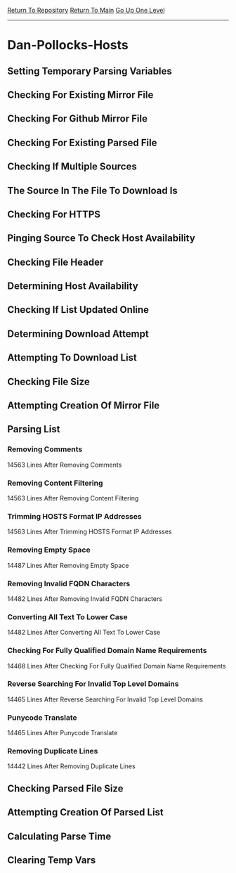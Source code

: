 [Return To Repository](https://github.com/deathbybandaid/piholeparser/)
[Return To Main](https://github.com/deathbybandaid/piholeparser/blob/master/RecentRunLogs/Mainlog.md)
[Go Up One Level](https://github.com/deathbybandaid/piholeparser/blob/master/RecentRunLogs/TopLevelScripts/30-Processing-External-Blacklists.md)
____________________________________
# Dan-Pollocks-Hosts
## Setting Temporary Parsing Variables
## Checking For Existing Mirror File
## Checking For Github Mirror File
## Checking For Existing Parsed File
## Checking If Multiple Sources
## The Source In The File To Download Is
## Checking For HTTPS
## Pinging Source To Check Host Availability
## Checking File Header
## Determining Host Availability
## Checking If List Updated Online
## Determining Download Attempt
## Attempting To Download List
## Checking File Size
## Attempting Creation Of Mirror File
## Parsing List
### Removing Comments
14563 Lines After Removing Comments
### Removing Content Filtering
14563 Lines After Removing Content Filtering
### Trimming HOSTS Format IP Addresses
14563 Lines After Trimming HOSTS Format IP Addresses
### Removing Empty Space
14487 Lines After Removing Empty Space
### Removing Invalid FQDN Characters
14482 Lines After Removing Invalid FQDN Characters
### Converting All Text To Lower Case
14482 Lines After Converting All Text To Lower Case
### Checking For Fully Qualified Domain Name Requirements
14468 Lines After Checking For Fully Qualified Domain Name Requirements
### Reverse Searching For Invalid Top Level Domains
14465 Lines After Reverse Searching For Invalid Top Level Domains
### Punycode Translate
14465 Lines After Punycode Translate
### Removing Duplicate Lines
14442 Lines After Removing Duplicate Lines
## Checking Parsed File Size
## Attempting Creation Of Parsed List
## Calculating Parse Time
## Clearing Temp Vars
